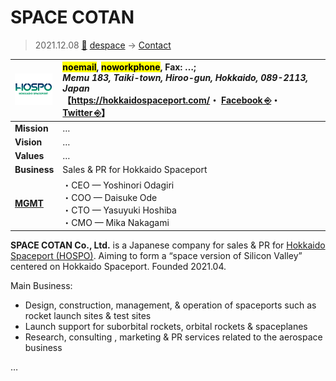 # SPACE COTAN
> 2021.12.08 [🚀](../../../index/index.md) [despace](../index.md) → [Contact](../contact.md)

|[![](../f/contact/h/hospo_logo1_thumb.webp)](../f/contact/h/hospo_logo1.webp)|<mark>noemail</mark>, <mark>noworkphone</mark>, Fax: …;<br> *Memu 183, Taiki-town, Hiroo-gun, Hokkaido, 089-2113, Japan*<br> 【<https://hokkaidospaceport.com/>・ [Facebook ⎆](https://www.facebook.com/hokkaidospaceport/)・ [Twitter ⎆](https://twitter.com/@hospojapan)】|
|:-|:-|
|**Mission**|…|
|**Vision**|…|
|**Values**|…|
|**Business**|Sales & PR for Hokkaido Spaceport|
|**[MGMT](../mgmt.md)**|・CEO — Yoshinori Odagiri<br> ・COO — Daisuke Ode<br> ・CTO — Yasuyuki Hoshiba<br> ・CMO — Mika Nakagami|

**SPACE COTAN Co., Ltd.** is a Japanese company for sales & PR for [Hokkaido Spaceport (HOSPO)](../spaceport.md). Aiming to form a “space version of Silicon Valley” centered on Hokkaido Spaceport. Founded 2021.04.

Main Business:

   - Design, construction, management, & operation of spaceports such as rocket launch sites & test sites
   - Launch support for suborbital rockets, orbital rockets & spaceplanes
   - Research, consulting , marketing & PR services related to the aerospace business

<p style="page-break-after:always"> </p>

…
